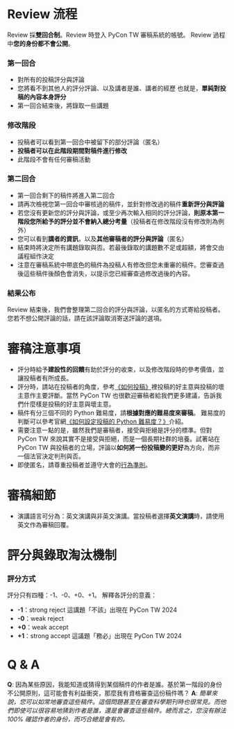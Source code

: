# Review 流程
Review 採**雙回合制**。Review 時登入 PyCon TW 審稿系統的帳號。
Review 過程中**您的身份都不會公開**。

### 第一回合
- 對所有的投稿評分與評論
- 您將看不到其他人的評分評論、以及講者是誰、講者的經歷
  也就是，**單純對投稿的內容本身評分**
- 第一回合結束後，將錄取一些講題

### 修改階段
- 投稿者可以看到第一回合中被留下的部分評論（匿名）
- **投稿者可以在此階段期間對稿件進行修改**
- 此階段不會有任何審稿活動

### 第二回合
- 第一回合剩下的稿件將進入第二回合
- 請再次檢視您第一回合中審核過的稿件，並針對修改過的稿件**重新評分與評論**
- 若您沒有更新您的評分與評論，或至少再次輸入相同的評分評論，**則原本第一階段您所給予的評分並不會納入總分考量**（投稿者在修改階段沒有修改則為例外）
- 您可以看到**講者的資訊**，以及**其他審稿者的評分與評論**（匿名）
- 結束時將決定所有講題錄取與否。若最後錄取的講題數不足或超額，將會交由議程組作決定
- 注意在審稿系統中帶底色的稿件為投稿人有修改但您未重審的稿件。您審查過後這些稿件後顏色會消失，以提示您已經審查過修改過後的內容。

### 結果公布
Review 結束後，我們會整理第二回合的評分與評論，以匿名的方式寄給投稿者。您若不想公開評論的話，請在該評論取消寄送評論的選項。

# 審稿注意事項
+ 評分時給予**建設性的回饋**有助於評分的收束，以及修改階段時的參考價值，並讓投稿者有所成長。
+ 評分時，請站在投稿者的角度，參考[《如何投稿》](https://tw.pycon.org/2024/zh-hant/speaking/talk)裡投稿的好主意與投稿的壞主意作主要評斷。當然 PyCon TW 也很歡迎審稿者給我們更多建議，告訴我們什麼樣是投稿的好主意與壞主意。
+ 稿件有分三個不同的 Python 難易度，請**根據對應的難易度來審稿**。
難易度的判斷可以參考官網[《如何設定投稿的 Python 難易度？》](https://tw.pycon.org/2024/zh-hant/speaking/talk)介紹。
+ 需要注意一點的是，雖然我們是審稿者，接受與拒絕是評分的標準。但對 PyCon TW 來說其實不是接受與拒絕，而是一個長期社群的培養。試著站在 PyCon TW 與投稿者的立場，評論以**如何將一份投稿變的更好**為方向，而非一個法官決定判刑與否。
+ 即使匿名，請尊重投稿者並遵守大會的[行為準則](https://tw.pycon.org/2024/zh-hant/about/code-of-conduct)。

# 審稿細節
+ 演講語言可分為：英文演講與非英文演講。當投稿者選擇**英文演講**時，請使用英文作為審稿回覆。

# 評分與錄取淘汰機制
### 評分方式
評分只有四種：-1、-0、+0、+1。
解釋各評分的意義：
* **-1**：strong reject    這講題「不該」出現在 PyCon TW 2024
* **-0**：weak reject
* **+0**：weak accept
* **+1**：strong accept    這議題「務必」出現在 PyCon TW 2024

# Q & A
**Q**: 因為某些原因，我能知道或猜得到某個稿件的作者是誰。基於第一階段的身份不公開原則，這可能會有利益衝突，那麼我有資格審查這份稿件嗎？
**A**: *簡單來說，您可以如常地審查這些稿件。這個問題甚至在審查科學期刊時也很常見。而他們即使可以很容易地猜到作者是誰，還是會審查這些稿件。總而言之，您沒有辦法 100% 確認作者的身份，而巧合總是會有的。*
